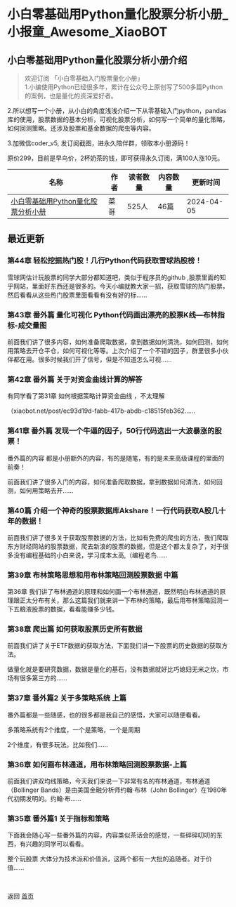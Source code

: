 # 小白零基础用Python量化股票分析小册_小报童_Awesome_XiaoBOT

## 小白零基础用Python量化股票分析小册介绍
> 欢迎订阅 「小白零基础入门股票量化小册」    
1.小编使用Python已经很多年，累计在公众号上原创写了500多篇Python的案例，也是量化的资深爱好者。    
    
2.所以想写一个小册，从小白的角度浅浅介绍一下从零基础入门python，pandas库的使用，股票数据的基本分析，可视化股票分析，如何写一个简单的量化策略，如何回测策略。还涉及股票和基金数据的爬虫等内容。    
    
3.加微信coder_v5, 发订阅截图，进永久陪伴群，领取本小册源码！    
    
原价299，目前是早鸟价，2杯奶茶的钱，即可获得永久订阅，满100人涨10元。  
  


|名称|作者|读者数量|内容数量|更新时间|
|---|---|---|---|---|
|[小白零基础用Python量化股票分析小册](https://xiaobot.net/p/quant_v5?refer=0b133df9-27dc-423b-8101-639049001c13)|菜哥|525人|46篇|2024-04-05|

## 最近更新
### 第44章 轻松挖掘热门股！几行Python代码获取雪球热股榜！

雪球网估计玩股票的同学大部分都知道吧，类似于程序员的github
,股票里面的知乎网站，里面好东西还是很多的。今天小编就教大家一招，获取雪球的热门股票，然后看看从这些热门股票里面看看有没有好的标......

### 第43章 番外篇 量化可视化 Python代码画出漂亮的股票K线—布林指标-成交量图

前面我们讲了很多内容，如何准备爬取数据，拿到数据如何清洗，如何回测，如何用策略去开仓平仓，如何可视化等等。上次介绍了一个不错的因子，群里很多小伙伴都在用。很多时候我们开了信号，但是不知道怎么可视......

### 第42章 番外篇 关于对资金曲线计算的解答

有同学看了第31章 如何根据策略计算资金曲线 ，不太理解

（xiaobot.net/post/ec93d19d-fabb-417b-abdb-c18515feb362......

### 第41章 番外篇 发现一个牛逼的因子，50行代码选出一大波暴涨的股票！

番外篇的内容 都是小册额外的内容，有的是随笔，有的是未来高级课程的里面的前奏！

前面我们讲了很多入门的内容，如何准备爬取数据，拿到数据如何清洗，如何回测，如何用策略去开......

### 第40篇 介绍一个神奇的股票数据库Akshare！一行代码获取A股几十年的数据！

前面我们讲了很多关于获取股票数据的方法，比如有免费的爬虫的方法，我们爬取东方财经网站的股票数据，爬去新浪的股票的数据，但是这个都太复杂了，对于很多没有编程基础的小白来说，学习成本太高,（编程老鸟......

### 第39章 布林策略思想和用布林策略回测股票数据 中篇

第36章
我们讲了布林通道的原理和如何画一个布林通道，既然明白布林通道的原理跟正太分布有关，那么这篇我们就来讲一下布林的策略，最后用布林策略回测一下五粮液股票的数据，看看能赚多少钱。

### 第38章 爬出篇 如何获取股票历史所有数据

前面我们讲了关于ETF数据的获取方法，下面我们讲一下股票的历史数据的获取方法。

做量化就是要研究数据，数据是量化的基石，没有数据就好比巧媳妇无米之炊，市场有很多第三方的......

### 第37章 番外篇2 关于多策略系统 上篇

番外篇都是一些随感，也的很多都是我自己的感悟，大家可以随便看看。

多策略系统有2个维度，一个是策略，一个是周期

2个维度，有很多玩法。比如我们......

### 第36章 如何画布林通道，用布林策略回测股票数据-上篇

前面我们讲双均线策略，今天我们来说一下非常有名的布林通道，布林通道（Bollinger Bands）是由美国金融分析师约翰·布林（John
Bollinger）在1980年代初期发明的。约翰·布......

### 第35章 番外篇1 关于指标和策略

下面我会随心写一些番外篇的内容，内容类似茶话会的感觉，一些碎碎叨叨的东西，有兴趣的同学可以看看。

整个玩股票 大体分为技术派和价值派，这两个都有一大批的追随者。对于价值......


<a href="https://github.com/Reno9527/awesome-xiaobot" style="color: white; text-decoration: none;">awesome-xiaobot</a>

返回 [首页](../README.md)
